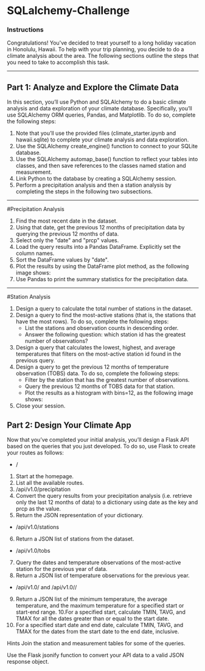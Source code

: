 # SQLalchemy-Challenge

### Instructions
Congratulations! You've decided to treat yourself to a long holiday vacation in Honolulu, Hawaii. To help with your trip planning, you decide to do a climate analysis about the area. The following sections outline the steps that you need to take to accomplish this task.

--- 

## Part 1: Analyze and Explore the Climate Data
In this section, you’ll use Python and SQLAlchemy to do a basic climate analysis and data exploration of your climate database. Specifically, you’ll use SQLAlchemy ORM queries, Pandas, and Matplotlib. To do so, complete the following steps:

 1. Note that you’ll use the provided files (climate_starter.ipynb and hawaii.sqlite) to complete your climate analysis and data exploration.
 2. Use the SQLAlchemy create_engine() function to connect to your SQLite database.
 3. Use the SQLAlchemy automap_base() function to reflect your tables into classes, and then save references to the classes named station and measurement.
 4. Link Python to the database by creating a SQLAlchemy session.
 5. Perform a precipitation analysis and then a station analysis by completing the steps in the following two subsections.

--- 

#Precipitation Analysis

1. Find the most recent date in the dataset.
2. Using that date, get the previous 12 months of precipitation data by querying the previous 12 months of data.
3. Select only the "date" and "prcp" values.
4. Load the query results into a Pandas DataFrame. Explicitly set the column names.
5. Sort the DataFrame values by "date".
6. Plot the results by using the DataFrame plot method, as the following image shows:
7. Use Pandas to print the summary statistics for the precipitation data.

 ---

 
#Station Analysis
1. Design a query to calculate the total number of stations in the dataset.
  2. Design a query to find the most-active stations (that is, the stations that have the most rows). To do so, complete the following steps:
     - List the stations and observation counts in descending order.
     - Answer the following question: which station id has the greatest number of observations?
  3. Design a query that calculates the lowest, highest, and average temperatures that filters on the most-active station id found in the     previous query.
  4. Design a query to get the previous 12 months of temperature observation (TOBS) data. To do so, complete the following steps:
     - Filter by the station that has the greatest number of observations.
     - Query the previous 12 months of TOBS data for that station.
     - Plot the results as a histogram with bins=12, as the following image shows:
  5. Close your session.


 ## Part 2: Design Your Climate App 
 Now that you’ve completed your initial analysis, you’ll design a Flask API based on the queries that you just developed. To do so, use Flask to create your routes as follows:

- /

1. Start at the homepage.
2. List all the available routes.
3. /api/v1.0/precipitation
4. Convert the query results from your precipitation analysis (i.e. retrieve only the last 12 months of data) to a dictionary using date as the key and prcp as the value.
5. Return the JSON representation of your dictionary.
-  /api/v1.0/stations
6. Return a JSON list of stations from the dataset.
-  /api/v1.0/tobs

7. Query the dates and temperature observations of the most-active station for the previous year of data.
8. Return a JSON list of temperature observations for the previous year.
- /api/v1.0/<start> and /api/v1.0/<start>/<end>
9. Return a JSON list of the minimum temperature, the average temperature, and the maximum temperature for a specified start or start-end range.
10.For a specified start, calculate TMIN, TAVG, and TMAX for all the dates greater than or equal to the start date.
11. For a specified start date and end date, calculate TMIN, TAVG, and TMAX for the dates from the start date to the end date, inclusive.

Hints
Join the station and measurement tables for some of the queries.

Use the Flask jsonify function to convert your API data to a valid JSON response object.



